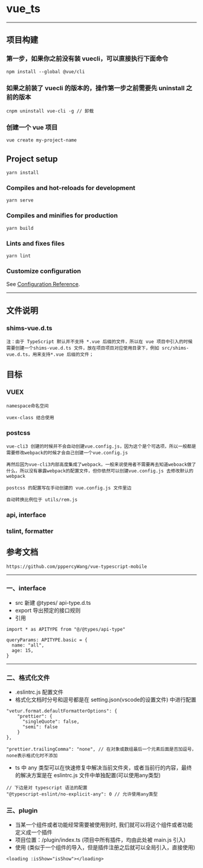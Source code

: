 # vue_ts

---

## 项目构建

### 第一步，如果你之前没有装 vuecli，可以直接执行下面命令

```
npm install --global @vue/cli
```

### 如果之前装了 vuecli 的版本的，操作第一步之前需要先 uninstall 之前的版本

```
cnpm uninstall vue-cli -g // 卸载
```

### 创建一个 vue 项目

```
vue create my-project-name
```

## Project setup

```
yarn install
```

### Compiles and hot-reloads for development

```
yarn serve
```

### Compiles and minifies for production

```
yarn build
```

### Lints and fixes files

```
yarn lint
```

### Customize configuration

See [Configuration Reference](https://cli.vuejs.org/config/).

---

## 文件说明

### shims-vue.d.ts

```
注：由于 TypeScript 默认并不支持 *.vue 后缀的文件，所以在 vue 项目中引入的时候需要创建一个shims-vue.d.ts 文件，放在项目项目对应使用目录下，例如 src/shims-vue.d.ts，用来支持*.vue 后缀的文件；
```

## 目标

### VUEX

```
namespace命名空间
```

```
vuex-class 结合使用
```

### postcss

```
vue-cli3 创建的时候并不会自动创建vue.config.js，因为这个是个可选项，所以一般都是需要修改webpack的时候才会自己创建一个vue.config.js

再然后因为vue-cli3内部高度集成了webpack，一般来说使用者不需要再去知道weboack做了什么，所以没有暴露webpack的配置文件，但你依然可以创建vue.config.js 去修改默认的webpack

postcss 的配置写在手动创建的 vue.config.js 文件里边

自动转换比例位于 utils/rem.js
```

### api, interface

### tslint, formatter

## 参考文档

```
https://github.com/pppercyWang/vue-typescript-mobile
```

---

### 一、interface

- src 新建 @types/ api-type.d.ts
- export 导出预定的接口规则
- 引用

```
import * as APITYPE from "@/@types/api-type"

queryParams: APITYPE.basic = {
  name: "all",
  age: 15,
}
```

---

### 二、格式化文件

- .eslintrc.js 配置文件
- 格式化文档时分号和逗号都是在 setting.json(vscode的设置文件) 中进行配置

```
"vetur.format.defaultFormatterOptions": {
    "prettier": {
      "singleQuote": false,
      "semi": false
    }
},

"prettier.trailingComma": "none", // 在对象或数组最后一个元素后面是否加逗号，none表示格式化时不添加
```

- ts 中 any 类型可以在快速修复中解决当前文件夹，或者当前行的内容，最终的解决方案是在 eslintrc.js 文件中单独配置(可以使用any类型)

```
// 下边是对 typescript 语法的配置
"@typescript-eslint/no-explicit-any": 0 // 允许使用any类型
```

### 三、plugin
- 当某一个组件或者功能经常需要被使用到时, 我们就可以将这个组件或者功能定义成一个插件
- 项目位置：/plugin/index.ts (项目中所有插件，均由此处被 main.js 引入)
- 使用 (类似于一个组件的导入，但是插件注册之后就可以全局引入，直接使用)
```
<loading :isShow="isShow"></loading>
```
